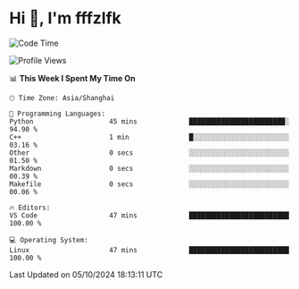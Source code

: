 # Hi 👋, I'm fffzlfk

<!--START_SECTION:waka-->
![Code Time](http://img.shields.io/badge/Code%20Time-970%20hrs%2049%20mins-blue)

![Profile Views](http://img.shields.io/badge/Profile%20Views-0-blue)

📊 **This Week I Spent My Time On** 

```text
🕑︎ Time Zone: Asia/Shanghai

💬 Programming Languages: 
Python                   45 mins             ████████████████████████░   94.90 % 
C++                      1 min               █░░░░░░░░░░░░░░░░░░░░░░░░   03.16 % 
Other                    0 secs              ░░░░░░░░░░░░░░░░░░░░░░░░░   01.50 % 
Markdown                 0 secs              ░░░░░░░░░░░░░░░░░░░░░░░░░   00.39 % 
Makefile                 0 secs              ░░░░░░░░░░░░░░░░░░░░░░░░░   00.06 % 

🔥 Editors: 
VS Code                  47 mins             █████████████████████████   100.00 % 

💻 Operating System: 
Linux                    47 mins             █████████████████████████   100.00 % 
```


 Last Updated on 05/10/2024 18:13:11 UTC
<!--END_SECTION:waka-->
